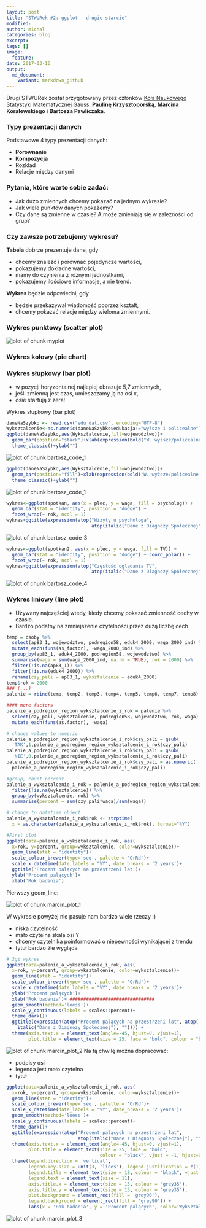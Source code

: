 ```yaml
---
layout: post
title: "STWURek #2: ggplot - drugie starcie"
modified:
author: michal
categories: blog
excerpt:
tags: []
image:
  feature:
date: 2017-03-16
output:
  md_document:
    variant: markdown_github
---
```


Drugi STWURek został przygotowany przez członków [Koła Naukowego Statystyki Matematycznej Gauss](gauss.im.pwr.wroc.pl/): **Paulinę Krzysztoporską**, **Marcina Koralewskiego** i **Bartosza Pawliczaka**.



### Typy prezentacji danych

Podstawowe 4 typy prezentacji danych:

- **Porównanie**
- **Kompozycja**
- Rozkład
- Relacje między danymi

### Pytania, które warto sobie zadać:


- Jak dużo zmiennych chcemy pokazać na jednym wykresie?
- Jak wiele punktów danych pokażemy?
- Czy dane są zmienne w czasie? A może zmieniają się w zależności od grup?


### Czy zawsze potrzebujemy wykresu?


**Tabela** dobrze prezentuje dane, gdy
- chcemy znaleźć i porównać pojedyncze wartości,
- pokazujemy dokładne wartości,
- mamy do czynienia z różnymi jednostkami,
- pokazujemy ilościowe informacje, a nie trend.

**Wykres** będzie odpowiedni, gdy
- będzie przekazywał wiadomość poprzez kształt,
- chcemy pokazać relacje między wieloma zmiennymi.


### Wykres punktowy (scatter plot)


![plot of chunk myplot](./figure/myplot-1.png)



### Wykres kołowy (pie chart)






### Wykres słupkowy (bar plot)


- w pozycji horyzontalnej najlepiej obrazuje 5,7 zmiennych,
- jeśli zmienną jest czas, umieszczamy ją na osi x,
- osie startują z zera!


Wykres słupkowy (bar plot)




```r
daneNaSzybko <- read.csv("edu_dat.csv", encoding="UTF-8")
Wyksztalcenie<-as.numeric(daneNaSzybko$edukacja!="wyższe i policealne")
ggplot(daneNaSzybko,aes(Wyksztalcenie,fill=wojewodztwo))+
  geom_bar(position="stack")+xlab(expression(bold("W. wyższe/policealne a pozostałe")))+
  theme_classic()+ylab("")
```

![plot of chunk bartosz_code_1](./figure/bartosz_code_1-1.png)

```r
ggplot(daneNaSzybko,aes(Wyksztalcenie,fill=wojewodztwo))+
  geom_bar(position="fill")+xlab(expression(bold("W. wyższe/policealne a pozostałe")))+
  theme_classic()+ylab("")
```

![plot of chunk bartosz_code_1](./figure/bartosz_code_1-2.png)







```r
wykres<-ggplot(spotkan, aes(x = plec, y = waga, fill = psycholog)) + 
  geom_bar(stat = "identity", position = "dodge") +
  facet_wrap(~ rok, ncol = 1)
wykres+ggtitle(expression(atop("Wizyty u psychologa", 
                               atop(italic("Dane z Diagnozy Społecznej"), ""))))+standard_bp+labs(y="")
```

![plot of chunk bartosz_code_3](./figure/bartosz_code_3-1.png)


```r
wykres<-ggplot(spotkan2, aes(x = plec, y = waga, fill = TV)) + 
  geom_bar(stat = "identity", position = "dodge") + coord_polar() +
  facet_wrap(~ rok, ncol = 1)
wykres+ggtitle(expression(atop("Częstość oglądania TV", 
                               atop(italic("Dane z Diagnozy Społecznej"), ""))))+standard_bp+labs(y="")
```

![plot of chunk bartosz_code_4](./figure/bartosz_code_4-1.png)


### Wykres liniowy (line plot)

- Używany najczęściej wtedy, kiedy chcemy pokazać zmienność cechy w czasie.
- Bardzo podatny na zmniejszenie czytelności przez dużą liczbę cech



```r
temp = osoby %>%
  select(ap83_1, wojewodztwo, podregion58, eduk4_2000, waga_2000_ind) %>%
  mutate_each(funs(as_factor), -waga_2000_ind) %>% 
  group_by(ap83_1, eduk4_2000, podregion58, wojewodztwo) %>% 
  summarise(waga = sum(waga_2000_ind, na.rm = TRUE), rok = 2000) %>% 
  filter(!is.na(ap83_1)) %>%
  filter(!is.na(eduk4_2000)) %>%
  rename(czy_pali = ap83_1, wyksztalcenie = eduk4_2000) 
temp$rok = 2000
### (...)
palenie = rbind(temp, temp2, temp3, temp4, temp5, temp6, temp7, temp8) 
```



```r
#### more factors
palenie_a_podregion_region_wyksztalcenie_i_rok = palenie %>%
  select(czy_pali, wyksztalcenie, podregion58, wojewodztwo, rok, waga) %>%
  mutate_each(funs(as.factor), -waga) 

# change values to numeric
palenie_a_podregion_region_wyksztalcenie_i_rok$czy_pali = gsub(
  'TAK',1,palenie_a_podregion_region_wyksztalcenie_i_rok$czy_pali)
palenie_a_podregion_region_wyksztalcenie_i_rok$czy_pali = gsub(
  'NIE',0,palenie_a_podregion_region_wyksztalcenie_i_rok$czy_pali)
palenie_a_podregion_region_wyksztalcenie_i_rok$czy_pali = as.numeric(
  palenie_a_podregion_region_wyksztalcenie_i_rok$czy_pali)
```




```r
#group, count percent
palenie_a_wyksztalcenie_i_rok = palenie_a_podregion_region_wyksztalcenie_i_rok %>% 
  filter(!is.na(wyksztalcenie)) %>%
  group_by(wyksztalcenie, rok) %>% 
  summarise(percent = sum(czy_pali*waga)/sum(waga)) 

# change to datetime object
palenie_a_wyksztalcenie_i_rok$rok <- strptime(
  x = as.character(palenie_a_wyksztalcenie_i_rok$rok), format="%Y")
```




```r
#First plot
ggplot(data=palenie_a_wyksztalcenie_i_rok, aes(
  x=rok, y=percent, group=wyksztalcenie, color=wyksztalcenie))+
  geom_line(stat = "identity")+
  scale_colour_brewer(type='seq', palette = 'OrRd')+
  scale_x_datetime(date_labels = "%Y", date_breaks = '2 years')+
  ggtitle('Procent palących na przestrzeni lat')+
  ylab('Procent palących')+
  xlab('Rok badania')
```


Pierwszy geom_line:

![plot of chunk marcin_plot_1](./figure/marcin_plot_1-1.png)

W wykresie powyżej nie pasuje nam bardzo wiele rzeczy :)

- niska czytelność
- mało czytelna skala osi Y
- chcemy czytelnika poinformować o niepewności wynikającej z trendu
- tytuł bardzo źle wygląda


```r
# 2gi wykres
ggplot(data=palenie_a_wyksztalcenie_i_rok, aes(
  x=rok, y=percent, group=wyksztalcenie, color=wyksztalcenie))+
  geom_line(stat = "identity")+
  scale_colour_brewer(type='seq', palette = 'OrRd')+
  scale_x_datetime(date_labels = "%Y", date_breaks = '2 years')+
  ylab('Procent palących')+
  xlab('Rok badania')+ ###############################
  geom_smooth(method='loess')+
  scale_y_continuous(labels = scales::percent)+
  theme_dark()+
  ggtitle(expression(atop("Procent palących na przestrzeni lat", atop(
    italic("Dane z Diagnozy Społecznej"), "")))) +
  theme(axis.text.x = element_text(angle=-45, hjust=0, vjust=1), 
        plot.title = element_text(size = 25, face = "bold", colour = "black", vjust = -1))
```



![plot of chunk marcin_plot_2](./figure/marcin_plot_2-1.png)
Na tą chwilę można dopracować:

- podpisy osi
- legenda jest mało czytelna
- tytuł 



```r
ggplot(data=palenie_a_wyksztalcenie_i_rok, aes(
  x=rok, y=percent, group=wyksztalcenie, color=wyksztalcenie))+
  geom_line(stat = "identity")+
  scale_colour_brewer(type='seq', palette = 'OrRd')+
  scale_x_datetime(date_labels = "%Y", date_breaks = '2 years')+
  geom_smooth(method='loess')+
  scale_y_continuous(labels = scales::percent)+
  theme_dark()+
  ggtitle(expression(atop("Procent palących na przestrzeni lat",
                          atop(italic("Dane z Diagnozy Społecznej"), "")))) +
  theme(axis.text.x = element_text(angle=-45, hjust=0, vjust=1), 
        plot.title = element_text(size = 25, face = "bold", 
                                  colour = "black", vjust = -1, hjust=0.5))+############
  theme(legend.direction = 'vertical',
        legend.key.size = unit(3, 'lines'), legend.justification = c(1, -0.015), 
        legend.title = element_text(size = 18, colour = "black", vjust = 0),
        legend.text = element_text(size = 11),
        axis.title.x = element_text(size = 15, colour = 'grey35'),
        axis.title.y = element_text(size = 15, colour = 'grey35'),
        plot.background = element_rect(fill = 'grey90'),
        legend.background = element_rect(fill = 'grey90')) +
        labs(x = 'Rok badania', y = 'Procent palących', color='Wykształcenie')
```


![plot of chunk marcin_plot_3](./figure/marcin_plot_3-1.png)

